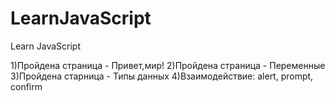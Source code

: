 # LearnJavaScript
Learn JavaScript

1)Пройдена страница - Привет,мир!
2)Пройдена страница - Переменные
3)Пройдена старница - Типы данных
4)Взаимодействие: alert, prompt, confirm
